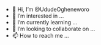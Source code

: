 - 👋 Hi, I’m @UdudeOgheneworo
- 👀 I’m interested in ...
- 🌱 I’m currently learning ...
- 💞️ I’m looking to collaborate on ...
- 📫 How to reach me ...

<!---
UdudeOgheneworo/UdudeOgheneworo is a ✨ special ✨ repository because its `README.md` (this file) appears on your GitHub profile.
You can click the Preview link to take a look at your changes.
--->
